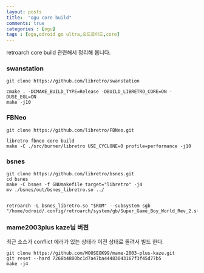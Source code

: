 ```yaml
---
layout: posts
title:  "ogu core build"
comments: true
categories : [ogu]
tags : [ogu,odroid go ultra,오드로이드,core]
---
```


retroarch core build 관련해서 정리해 봅니다.

### swanstation

    git clone https://github.com/libretro/swanstation

    cmake . -DCMAKE_BUILD_TYPE=Release -DBUILD_LIBRETRO_CORE=ON -DUSE_EGL=ON
    make -j10

### FBNeo

    git clone https://github.com/libretro/FBNeo.git

    libretro fbneo core build
    make -C ./src/burner/libretro USE_CYCLONE=0 profile=performance -j10


### bsnes

    git clone https://github.com/libretro/bsnes.git
    cd bsnes
    make -C bsnes -f GNUmakefile target="libretro" -j4
    mv ./bsnes/out/bsnes_libretro.so ../


    retroarch -L bsnes_libretro.so "$ROM" --subsystem sgb "/home/odroid/.config/retroarch/system/gb/Super_Game_Boy_World_Rev_2.sfc"

### mame2003plus kaze님 버젼

최근 소스가 conflict 에러가 있는 상태라 이전 상태로 돌려서 빌드 한다.

    git clone https://github.com/WOOSEOK99/mame-2003-plus-kaze.git
    git reset --hard 7268b4800bc1d7a47ba44483043167f3f45d77b5
    make -j4
